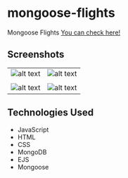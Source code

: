 # mongoose-flights
Mongoose Flights
[You can check here!](https://shu-mongoose-flights.herokuapp.com/)
## Screenshots
|  |  |
| ------------------------ | ----------------------- |
| ![alt text](https://i.imgur.com/Gc4oPtO.png) |  ![alt text](https://i.imgur.com/W9aymvN.png) |
| | |
| ![alt text](https://i.imgur.com/ypPbHCt.png) |  ![alt text](https://i.imgur.com/23GTU2c.png) |

## Technologies Used
- JavaScript
- HTML
- CSS
- MongoDB
- EJS
- Mongoose
